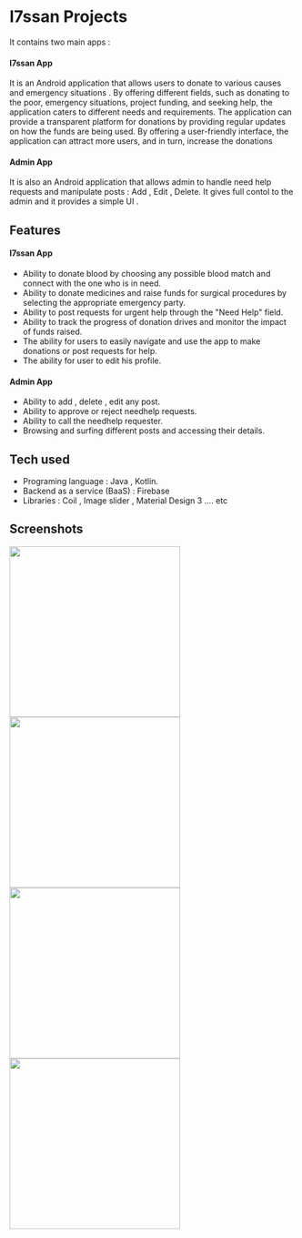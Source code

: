 
# I7ssan Projects
It contains two main apps :
#### I7ssan App
It is an Android application that allows users to donate to various causes and 
emergency situations . By offering different fields, such as donating to the poor, emergency situations, project funding, and seeking help, the application caters to different needs and requirements. The application can provide a transparent platform for donations by providing regular updates on how the funds are being used. By offering a user-friendly interface, the application can attract more users, and in turn, increase the donations
#### Admin App
It is also an Android application that allows admin to handle need help requests and manipulate posts : Add , Edit , Delete. It gives full contol to the admin and it provides a simple  UI .

## Features
#### I7ssan App
- Ability to donate blood by choosing any possible blood match and connect with the one who is in need.
- Ability to donate medicines and raise funds for surgical 
procedures by selecting the appropriate emergency party.
- Ability to post requests for urgent help through the "Need Help" 
field.
- Ability to track the progress of donation drives and monitor the 
impact of funds raised.
- The ability for users to easily navigate and use the app to make 
donations or post requests for help.
- The ability for user to edit his profile.
#### Admin App
- Ability to add , delete , edit any post.
- Ability to approve or reject needhelp requests.
- Ability to call the needhelp requester.
- Browsing and surfing different posts and accessing their details.
## Tech used
- Programing language : Java , Kotlin.
- Backend as a service (BaaS) : Firebase
- Libraries : Coil , Image slider , Material Design 3 .... etc
## Screenshots

<img src="https://github.com/raid-salhi/CharityApp/assets/118809948/cc943986-1e9f-4db3-bea1-4b469f06a8af" width="300"/>
<img src="https://github.com/raid-salhi/CharityApp/assets/118809948/b0bb739f-64fc-47d2-83ac-9889bf978a27" width="300"/>
<img src="https://github.com/raid-salhi/CharityApp/assets/118809948/9d03fb87-518f-4868-bf55-896519a411d1" width="300"/>
<img src="https://github.com/raid-salhi/CharityApp/assets/118809948/d69777b7-d2d9-490a-89fe-b7508548c9d1" width="300"/>


